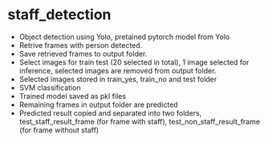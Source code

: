 # staff_detection

 + Object detection using Yolo, pretained pytorch model from Yolo
 + Retrive frames with person detected.
 + Save retrieved frames to output folder.
 + Select images for train test (20 selected in total), 1 image selected for inference, selected images are removed from output folder.
 + Selected images stored in train_yes, train_no and test folder
 + SVM classification
 + Trained model saved as pkl files
 + Remaining frames in output folder are predicted
 + Predicted result copied and separated into two folders, test_staff_result_frame (for frame with staff), test_non_staff_result_frame (for frame without staff)